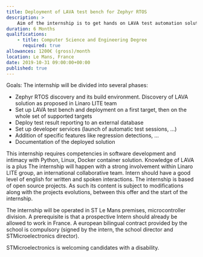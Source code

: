 ```yaml
---
title: Deployment of LAVA test bench for Zephyr RTOS
description: >
    Aim of the internship is to get hands on LAVA test automation solution set up in Linaro LITE group and deploy it on a full scale Zephyr RTOS test bench.
duration: 6 Months
qualifications:
    - title: Computer Science and Engineering Degree
      required: true
allowances: 1200€ (gross)/month
location: Le Mans, France
date: 2019-10-31 09:00:00+00:00
published: true
---
```

Goals:  The internship will be divided into several phases:

* Zephyr RTOS discovery and its build environment. Discovery of LAVA solution as proposed in Linaro LITE team
* Set up LAVA test bench and deployment on a first target, then on the whole set of supported targets
* Deploy test result reporting to an external database
* Set up developer services (launch of automatic test sessions, ...)
* Addition of specific features like regression detections, ...
* Documentation of the deployed solution

This internship requires competencies in software development and intimacy with Python, Linux, Docker container solution. Knowledge of LAVA is a plus
The internship will happen with a strong involvement within Linaro LITE group, an international collaborative team. Intern should have a good level of english for written and spoken interactions.
The internship is based of open source projects. As such its content is subject to modifications along with the projects evolutions, between this offer and the start of the internship.

The internship will be operated in ST Le Mans premises, microcontroller division.  A prerequisite is that a prospective Intern should already be allowed to work in France.
A european bilingual contract provided by the school is compulsory (signed by the intern, the school director and STMicroelectronics director).

STMicroelectronics is welcoming candidates with a disability.
